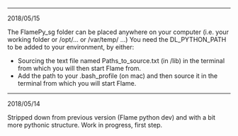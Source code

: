 ----------
2018/05/15

The FlamePy_sg folder can be placed anywhere on your computer (i.e. your working folder or /opt/... or  /var/temp/ ...)
You need the DL_PYTHON_PATH to be added to your environment, by either:
- Sourcing the text file named Paths_to_source.txt (in /lib) in the terminal from which you will then start Flame from.
- Add the path to your .bash_profile (on mac) and then source it in the terminal from which you will start Flame.

----------
2018/05/14

Stripped down from previous version (Flame python dev) and with a bit more pythonic structure.
Work in progress, first step.





